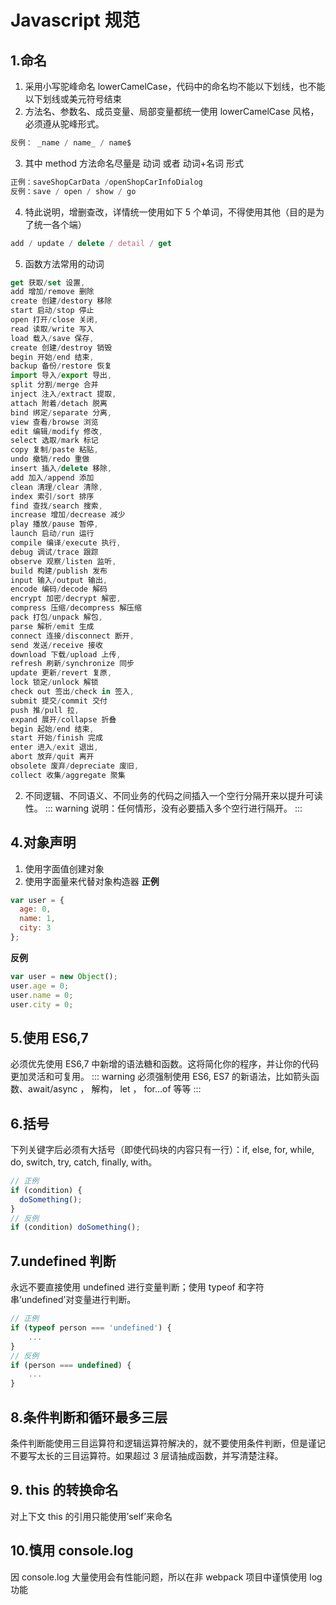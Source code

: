 # Javascript 规范

## 1.命名
1. 采用小写驼峰命名 lowerCamelCase，代码中的命名均不能以下划线，也不能以下划线或美元符号结束
2. 方法名、参数名、成员变量、局部变量都统一使用 lowerCamelCase 风格，必须遵从驼峰形式。

```js
反例： _name / name_ / name$
```
3. 其中 method 方法命名尽量是 动词 或者 动词+名词 形式

```js
正例：saveShopCarData /openShopCarInfoDialog
反例：save / open / show / go
```
4. 特此说明，增删查改，详情统一使用如下 5 个单词，不得使用其他（目的是为了统一各个端）
```js
add / update / delete / detail / get 
```
5. 函数方法常用的动词

```js
get 获取/set 设置,
add 增加/remove 删除
create 创建/destory 移除
start 启动/stop 停止
open 打开/close 关闭,
read 读取/write 写入
load 载入/save 保存,
create 创建/destroy 销毁
begin 开始/end 结束,
backup 备份/restore 恢复
import 导入/export 导出,
split 分割/merge 合并
inject 注入/extract 提取,
attach 附着/detach 脱离
bind 绑定/separate 分离,
view 查看/browse 浏览
edit 编辑/modify 修改,
select 选取/mark 标记
copy 复制/paste 粘贴,
undo 撤销/redo 重做
insert 插入/delete 移除,
add 加入/append 添加
clean 清理/clear 清除,
index 索引/sort 排序
find 查找/search 搜索,
increase 增加/decrease 减少
play 播放/pause 暂停,
launch 启动/run 运行
compile 编译/execute 执行,
debug 调试/trace 跟踪
observe 观察/listen 监听,
build 构建/publish 发布
input 输入/output 输出,
encode 编码/decode 解码
encrypt 加密/decrypt 解密,
compress 压缩/decompress 解压缩
pack 打包/unpack 解包,
parse 解析/emit 生成
connect 连接/disconnect 断开,
send 发送/receive 接收
download 下载/upload 上传,
refresh 刷新/synchronize 同步
update 更新/revert 复原,
lock 锁定/unlock 解锁
check out 签出/check in 签入,
submit 提交/commit 交付
push 推/pull 拉,
expand 展开/collapse 折叠
begin 起始/end 结束,
start 开始/finish 完成
enter 进入/exit 退出,
abort 放弃/quit 离开
obsolete 废弃/depreciate 废旧,
collect 收集/aggregate 聚集
```


2. 不同逻辑、不同语义、不同业务的代码之间插入一个空行分隔开来以提升可读性。
::: warning
说明：任何情形，没有必要插入多个空行进行隔开。
:::

## 4.对象声明
1. 使用字面值创建对象
2. 使用字面量来代替对象构造器
**正例**
```js
var user = {
  age: 0,
  name: 1,
  city: 3
};
```
**反例**
```js
var user = new Object();
user.age = 0;
user.name = 0;
user.city = 0;
```

## 5.使用 ES6,7
必须优先使用 ES6,7 中新增的语法糖和函数。这将简化你的程序，并让你的代码更加灵活和可复用。
::: warning
必须强制使用 ES6, ES7 的新语法，比如箭头函数、await/async ， 解构， let ， for…of 等等
:::

## 6.括号
下列关键字后必须有大括号（即使代码块的内容只有一行）：if, else, for, while, do, switch, try, catch, finally, with。
```js
// 正例
if (condition) {
  doSomething();
}
// 反例
if (condition) doSomething();
```

## 7.undefined 判断
永远不要直接使用 undefined 进行变量判断；使用 typeof 和字符串’undefined’对变量进行判断。
```js
// 正例
if (typeof person === 'undefined') {
    ...
}
// 反例
if (person === undefined) {
    ...
}
```

## 8.条件判断和循环最多三层
条件判断能使用三目运算符和逻辑运算符解决的，就不要使用条件判断，但是谨记不要写太长的三目运算符。如果超过 3 层请抽成函数，并写清楚注释。

## 9. this 的转换命名
对上下文 this 的引用只能使用’self’来命名

## 10.慎用 console.log
因 console.log 大量使用会有性能问题，所以在非 webpack 项目中谨慎使用 log 功能


